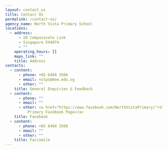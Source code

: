 ```yaml
---
layout: contact_us
title: Contact Us
permalink: /contact-us/
agency_name: North Vista Primary School
locations:
  - address:
      - 20 Compassvale Link
      - Singapore 544974
      - ""
    operating_hours: []
    maps_link: ""
    title: Address
contacts:
  - content:
      - phone: +65 6484 3566
      - email: nvtps@moe.edu.sg
      - other: ""
    title: General Enquiries & Feedback
  - content:
      - phone: ""
      - email: ""
      - other: <a href="https://www.facebook.com/NorthVistaPrimary/">Visit North Vista
          Primary Facebook Page</a>
    title: Facebook
  - content:
      - phone: +65 6484 3568
      - email: ""
      - other: ""
    title: Facismile
---
```

